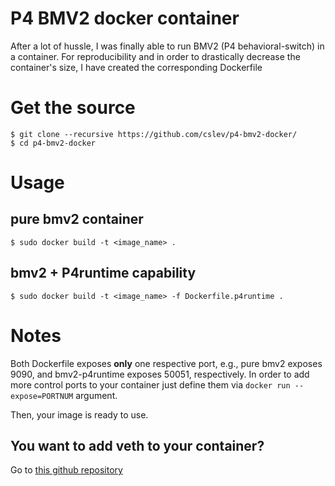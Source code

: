 # P4 BMV2 docker container
After a lot of hussle, I was finally able to run BMV2 (P4 behavioral-switch) in a container. For reproducibility and in order to drastically decrease the container's size, I have created the corresponding Dockerfile

# Get the source
```
$ git clone --recursive https://github.com/cslev/p4-bmv2-docker/
$ cd p4-bmv2-docker
```
# Usage
## pure bmv2 container 
```
$ sudo docker build -t <image_name> .
```
## bmv2 + P4runtime capability
```
$ sudo docker build -t <image_name> -f Dockerfile.p4runtime .
```
# Notes
Both Dockerfile exposes **only** one respective port, e.g., pure bmv2 exposes 9090, and bmv2-p4runtime exposes 50051, respectively.
In order to add more control ports to your container just define them via `docker run --expose=PORTNUM` argument.


Then, your image is ready to use.

## You want to add veth to your container?
Go to [this github repository](https://github.com/cslev/add_veth_to_docker) 


